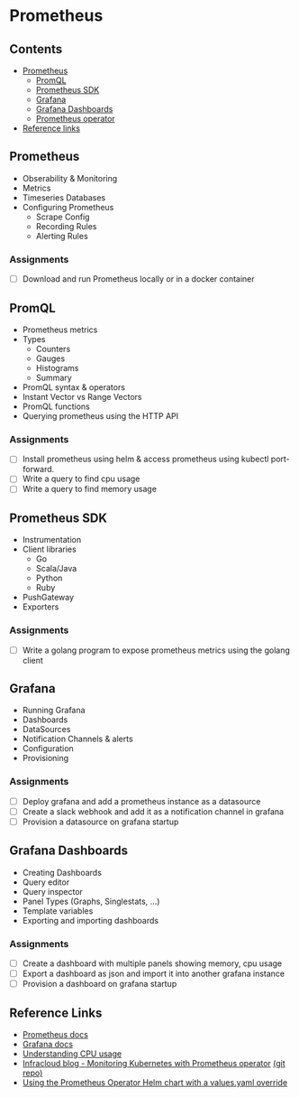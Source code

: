 # Prometheus

## Contents

- [Prometheus](#prometheus)
  - [PromQL](#promql)
  - [Prometheus SDK](#prometheus-SDK)
  - [Grafana](#grafana)
  - [Grafana Dashboards](#grafana-dashboards)
  - [Prometheus operator](#operator)
- [Reference links](#reference-links)

## Prometheus

- Obserability & Monitoring
- Metrics
- Timeseries Databases
- Configuring Prometheus
  - Scrape Config
  - Recording Rules
  - Alerting Rules

### Assignments

- [ ] Download and run Prometheus locally or in a docker container

## PromQL

- Prometheus metrics
- Types
  - Counters
  - Gauges
  - Histograms
  - Summary
- PromQL syntax & operators
- Instant Vector vs Range Vectors
- PromQL functions
- Querying prometheus using the HTTP API


### Assignments

- [ ] Install prometheus using helm & access prometheus using kubectl port-forward.
- [ ] Write a query to find cpu usage
- [ ] Write a query to find memory usage

## Prometheus SDK

- Instrumentation
- Client libraries
  - Go
  - Scala/Java
  - Python
  - Ruby
- PushGateway
- Exporters

### Assignments

- [ ] Write a golang program to expose prometheus metrics using the golang client

## Grafana

- Running Grafana
- Dashboards
- DataSources
- Notification Channels & alerts
- Configuration
- Provisioning

### Assignments

- [ ] Deploy grafana and add a prometheus instance as a datasource
- [ ] Create a slack webhook and add it as a notification channel in grafana
- [ ] Provision a datasource on grafana startup

## Grafana Dashboards

- Creating Dashboards
- Query editor
- Query inspector
- Panel Types (Graphs, Singlestats, ...)
- Template variables
- Exporting and importing dashboards

### Assignments

- [ ] Create a dashboard with multiple panels showing memory, cpu usage
- [ ] Export a dashboard as json and import it into another grafana instance
- [ ] Provision a dashboard on grafana startup

## Reference Links
- [Prometheus docs](https://prometheus.io/docs/introduction/overview/)
- [Grafana docs](https://grafana.com/docs/)
- [Understanding CPU usage](https://www.robustperception.io/understanding-machine-cpu-usage)
- [Infracloud blog - Monitoring Kubernetes with Prometheus operator](https://www.infracloud.io/monitoring-kubernetes-prometheus/) [(git repo)](https://github.com/kanuahs/prometheus-operator-demo)
- [Using the Prometheus Operator Helm chart with a values.yaml override](https://github.com/kanuahs/sock-shop-prometheus-operator)